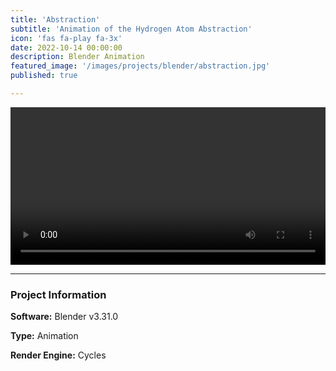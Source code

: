```yaml
---
title: 'Abstraction'
subtitle: 'Animation of the Hydrogen Atom Abstraction'
icon: 'fas fa-play fa-3x'
date: 2022-10-14 00:00:00
description: Blender Animation
featured_image: '/images/projects/blender/abstraction.jpg'
published: true

---
```


<video controls loop autoplay style="width: 100%; height: auto;">
    <source src="/images/projects/blender/full_size/abstraction.mp4" type="video/mp4">
</video>

---

### Project Information

**Software:** Blender v3.31.0

**Type:** Animation

**Render Engine:** Cycles
